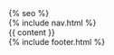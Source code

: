 <!doctype html>
<html lang="{{ site.lang | default: 'en-US' }}">
<head>
    <meta charset="utf-8">
    <meta http-equiv="X-UA-Compatible" content="IE=edge">
    <meta name="viewport" content="width=device-width, initial-scale=1, user-scalable=no">
    <link rel="favicon" href="{{ '/assets/img/favicon.ico' }}">
    <link rel="stylesheet" href="{{ '/assets/css/style.css' }}">
    <!--[if lt IE 9]>
    <script src="https://html5shiv.googlecode.com/svn/trunk/html5.js"></script>
    <![endif]-->
    {% seo %}
</head>
<nav>
    {% include nav.html %}
</nav>
<body>
    {{ content }}
</body>
<footer>
    {% include footer.html %}
</footer>
</html>

